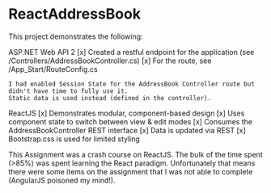 # ReactAddressBook

This project demonstrates the following:

ASP.NET Web API 2
	[x] Created a restful endpoint for the application (see /Controllers/AddressBookController.cs)
	[x] For the route, see /App_Start/RouteConfig.cs
	
	I had enabled Session State for the AddressBook Controller route but didn't have time to fully use it.
	Static data is used instead (defined in the controller).

ReactJS
	[x] Demonstrates modular, component-based design
	[x] Uses component state to switch between view & edit modes
	[x] Consumes the AddressBookController REST interface
	[x] Data is updated via REST
	[x] Bootstrap.css is used for limited styling

This Assignment was a crash course on ReactJS.  The bulk of the time spent (>85%) was spent learning the
React paradigm.  Unfortunately that means there were some items on the assignment that I was not able to
complete (AngularJS poisoned my mind!).